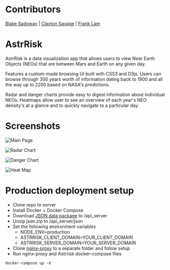 # Contributors

[Blake Sadoway](https://github.com/Bsadoway) |
[Clayton Savage](https://github.com/claytonsavage) |
[Frank Lam](https://github.com/typeF)

# AstrRisk

AstrRisk is a data visualization app that allows users to view Near Earth Objects (NEOs) that are between Mars and Earth on any given day.

Features a custom-made browsing UI built with CSS3 and D3js. Users can browse through 300 years worth of information dating back to 1900 and all the way up to 2200 based on NASA's predictions.

Radar and danger charts provide easy to digest information about individual NEOs. Heatmaps allow user to see an overview of each year's NEO density's at a glance and to quickly navigate to a particular day.

# Screenshots

![Main Page](https://github.com/typeF/AstrRisk/blob/master/docs/Main%20Screen%20SS.png?raw=true)

![Radar Chart](https://github.com/typeF/AstrRisk/blob/master/docs/Radar%20Chart%20SS.png?raw=true)

![Danger Chart](https://github.com/typeF/AstrRisk/blob/master/docs/Danger%20Chart%20SS.png?raw=true)

![Heat Map](https://github.com/typeF/AstrRisk/blob/master/docs/Heat%20Map%20SS.png?raw=true)

# Production deployment setup

- Clone repo to server
- Install Docker + Docker Compose
- Download [JSON data package](https://www.dropbox.com/s/lltz9sv8xtj37kn/json.zip?dl=0) to /api_server
- Unzip json.zip to /api_server/json
- Set the following environment variables
  - NODE_ENV=production
  - ASTRRISK_CLIENT_DOMAIN=YOUR_CLIENT_DOMAIN
  - ASTRRISK_SERVER_DOMAIN=YOUR_SERVER_DOMAIN
- Clone [nginx-proxy](https://github.com/typeF/nginx-proxy) to a separate folder and follow setup
- Run nginx-proxy and Astrrisk docker-compose files

```
docker-compose up -d
```
